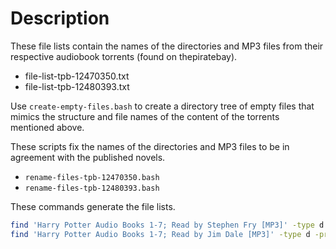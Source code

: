 # Description

These file lists contain the names of the directories and MP3 files from their respective audiobook torrents (found on thepiratebay).
- file-list-tpb-12470350.txt
- file-list-tpb-12480393.txt

Use `create-empty-files.bash` to create a directory tree of empty files that mimics the structure and file names of the content of the torrents mentioned above.

These scripts fix the names of the directories and MP3 files to be in agreement with the published novels.
- `rename-files-tpb-12470350.bash`
- `rename-files-tpb-12480393.bash`

These commands generate the file lists.
```sh
find 'Harry Potter Audio Books 1-7; Read by Stephen Fry [MP3]' -type d -printf '%p/\n' , -type f -name '*.mp3' -printf '%p\n' | sort > file-list-tpb-12470350.txt
find 'Harry Potter Audio Books 1-7; Read by Jim Dale [MP3]' -type d -printf '%p/\n' , -type f -name '*.mp3' -printf '%p\n' | sort > file-list-tpb-12480393.txt
```
